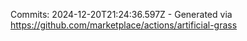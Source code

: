 Commits: 2024-12-20T21:24:36.597Z - Generated via https://github.com/marketplace/actions/artificial-grass
<br>
